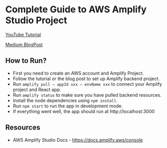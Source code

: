 # Complete Guide to AWS Amplify Studio Project

 [YouTube Tutorial](https://youtu.be/BYhs8uF1Res)

 [Medium BlogPost](https://sahanamarsha.medium.com/complete-guide-to-aws-amplify-studio-4a14801d85e4)

## How to Run?

- First you need to create an AWS account and Amplify Project.
- Follow the tutorial or the blog post to set up Amplify backend project.
- Run `amplify pull — appId xxx — envName xxx` to connect your Amplify project and React app.
- Run `amplify status` to make sure you have pulled backend resources.
- Install the node dependencies using `npm install`.
- Run `npm start` to run the app in development mode.
- If everything went well, the app should run at http://localhost:3000

## Resources
- AWS Amplify Studio Docs - https://docs.amplify.aws/console